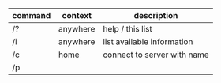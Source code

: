 | command               | context           | description                 |
|-----------------------|-------------------|-----------------------------|
| /?                    | anywhere          | help / this list            |
| /i                    | anywhere          | list available information  |
| /c <url> <name>       | home              | connect to server with name |
| /p <title>            | lobby             | create chat                 |
| /j <chat_id> <invite> | lobby             | join chat                   |
| /l                    | chat              | list members                |
| /n                    | chat [admin only] | create invite id            |
| /k <name>             | chat [admin only] | kick                        |
| /q                    | chat              | quit / leave chat or server |
| /f <path>             | chat              | upload file                 |
| /o <name>             | chat              | transfer owner- / adminship |